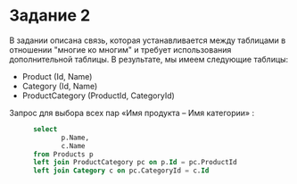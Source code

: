 # Задание 2

В задании описана связь, которая устанавливается между таблицами в отношении "многие ко многим" и требует использования дополнительной таблицы. В результате, мы имеем следующие таблицы:
- Product (Id, Name)  
- Category (Id, Name)  
- ProductCategory (ProductId, CategoryId)  


Запрос для выбора всех пар «Имя продукта – Имя категории» :
``` sql
      select 
             p.Name,
             c.Name
      from Products p
      left join ProductCategory pc on p.Id = pc.ProductId
      left join Category c on pc.CategoryId = c.Id
```
